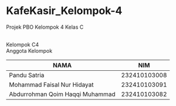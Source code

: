 # KafeKasir_Kelompok-4
Projek PBO Kelompok 4 Kelas C

<br>
Kelompok C4
<br>
Anggota Kelompok

|NAMA|NIM|
| --- | --- |
|Pandu Satria|232410103008|
|Mohammad Faisal Nur Hidayat|232410103091|
|Abdurrohman Qoim Haqqi Muhammad|232410103082|

